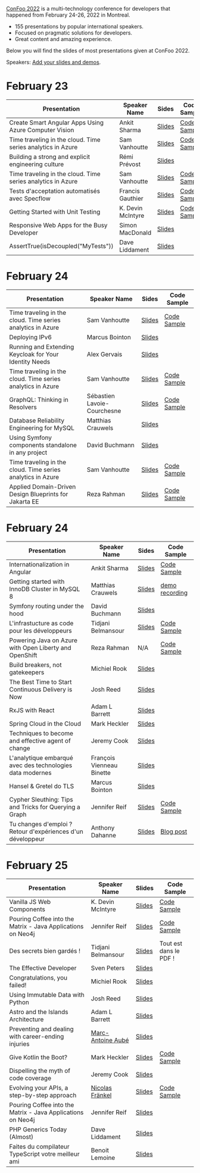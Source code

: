 [ConFoo 2022](https://www.confoo.ca/en/2022) is a multi-technology conference for developers that happened from February 24-26, 2022 in Montreal.

- 155 presentations by popular international speakers.
- Focused on pragmatic solutions for developers.
- Great content and amazing experience.

Below you will find the slides of most presentations given at ConFoo 2022.

Speakers: [Add your slides and demos](CONTRIBUTING.md).

# February 23

| Presentation                                                | Speaker Name  | Sides                                                                                  | Code Sample                                                      |
| ----------------------------------------------------------- | ------------- | -------------------------------------------------------------------------------------- | ---------------------------------------------------------------- |
| Create Smart Angular Apps Using Azure Computer Vision       | Ankit Sharma  | [Slides](20220223/Smart_Angular_App-Ankit-Sharma.pdf)  | [Code Sample](https://github.com/AnkitSharma-007/Smart-Angular-App-Using-Azure-Cognitive-Services) |
| Time traveling in the cloud. Time series analytics in Azure | Sam Vanhoutte | [Slides](20220223/azure_time_series-sam-vanhoutte.pdf)                                 | [Code Sample](https://github.com/samvanhoutte/azure-time-travel) |
| Building a strong and explicit engineering culture          | Rémi Prévost  | [Slides](20220223/building_a_strong_and_explicit_engineering_culture-r%C3%A9mi_pr%C3%A9vost.pdf) |                                                                  |
| Time traveling in the cloud. Time series analytics in Azure | Sam Vanhoutte  | [Slides](20220223/azure_time_series-sam-vanhoutte.pdf)   | [Code Sample](https://github.com/samvanhoutte/azure-time-travel) |
| Tests d'acceptation automatisés avec Specflow | Francis Gauthier  | [Slides](20220223/Tests_acceptation_automatises_avec_Specflow-Francis_Gauthier.pdf)   | [Code Sample](https://github.com/FrancisGauthier/confoo2022) |
| Getting Started with Unit Testing | K. Devin McIntyre | [Slides](20220223/Getting-Started-with-Unit-Testing-K-Devin-McIntyre.pdf) | [Code Sample](https://github.com/miyasudokoro/web-component-demo) |
| Responsive Web Apps for the Busy Developer | Simon MacDonald | [Slides](20220223/Responsive_web_apps_for_the_busy_developer-Simon_MacDonald.pdf) | 
| AssertTrue(isDecoupled("MyTests")) | Dave Liddament | [Slides](20220223/AssertTrue_isDecoupled_myTests-dave_liddament.pdf) | 


# February 24
| Presentation | Speaker Name  | Sides                                                          | Code Sample |
|--------------|---------------|----------------------------------------------------------------|-------------|
| Time traveling in the cloud. Time series analytics in Azure | Sam Vanhoutte  | [Slides](20220223/azure_time_series-sam-vanhoutte.pdf)         | [Code Sample](https://github.com/samvanhoutte/azure-time-travel) |
| Deploying IPv6 | Marcus Bointon | [Slides](20220223/Marcus%20Bointon%20–%20Deploying%20IPv6.pdf) |
| Running and Extending Keycloak for Your Identity Needs | Alex Gervais  | [Slides](20220223/running_and_extending_keycloak_for_your_identity_needs-alex_gervais.pdf)   |  |
| Time traveling in the cloud. Time series analytics in Azure | Sam Vanhoutte  | [Slides](20220223/azure_time_series-sam-vanhoutte.pdf)   | [Code Sample](https://github.com/samvanhoutte/azure-time-travel) |
| GraphQL: Thinking in Resolvers | Sébastien Lavoie-Courchesne | [Slides](20220223/graphql_thinking_in_resolvers.pdf) | [Code Sample](https://github.com/lavoiecsh/presentations/tree/main/confoo-2022/graphql-thinking-in-resolvers) |
| Database Reliability Engineering for MySQL | Matthias Crauwels | [Slides](20220223/ConFoo_2022_Database_reliability_engineering_for_MySQL.pdf) |
| Using Symfony components standalone in any project | David Buchmann | [Slides](20220223/20220223/symfony_components_standalone-david_buchmann.html) |
| Time traveling in the cloud. Time series analytics in Azure | Sam Vanhoutte | [Slides](2022-02-23/azure_time_series-sam-vanhoutte.pdf) | [Code Sample](https://github.com/samvanhoutte/azure-time-travel) |
| Applied Domain-Driven Design Blueprints for Jakarta EE | Reza Rahman | [Slides](2022-02-23/applied_domain_driven_design_blueprints_for_jakarta_ee-reza_rahman.pdf) | [Code Sample](https://github.com/eclipse-ee4j/cargotracker) |


# February 24
| Presentation | Speaker Name  | Sides   | Code Sample |
|--------------|---------------|---------|-------------|
| Internationalization in Angular | Ankit Sharma | [Slides](20220225/Angular_i18n-Ankit-Sharma.pdf) | [Code Sample](https://github.com/AnkitSharma-007/angular-localization) |
| Getting started with InnoDB Cluster in MySQL 8 | Matthias Crauwels | [Slides](20220224/ConFoo_2022_Getting_started_with_InnoDB_cluster_in_MySQL_8.pdf) | [demo recording](https://tinyurl.com/4ef4842v) |
| Symfony routing under the hood | David Buchmann | [Slides](2022-02-24/symfony_routing-david_buchmann.html) |
| L'infrastucture as code pour les développeurs | Tidjani Belmansour  | [Slides](20220224/confoo2022-iac4devs-tidjanib.pdf)   | [Code Sample](https://github.com/BelRarr/confoo2022-iac4devs) |
| Powering Java on Azure with Open Liberty and OpenShift | Reza Rahman | N/A | [Code Sample](https://github.com/Azure-Samples/open-liberty-on-aro) |
| Build breakers, not gatekeepers | Michiel Rook | [Slides](20220224/build_breakers_not_gatekeepers-michiel_rook.pdf) |
| The Best Time to Start Continuous Delivery is Now | Josh Reed | [Slides](20220224/the-best-time-to-start-continuous-delivery-is-now.pdf) |
| RxJS with React | Adam L Barrett  | [Slides](20220223/RxJS_with_React-Adam_L_Barrett.pdf)   |
| Spring Cloud in the Cloud | Mark Heckler | [Slides](20220224/SpringCloudInTheCloud-MarkHeckler.pdf) |
| Techniques to become and effective agent of change | Jeremy Cook | [Slides](20220224/Techniques_to_become_an_effective_agent_of_change-Jeremy_Cook.pdf)   |
| L'analytique embarqué avec des technologies data modernes | François Vienneau Binette | [Slides](20220224/analytique_embarque_technologies_modernes-francois_vienneau_binette.pdf) |
| Hansel & Gretel do TLS | Marcus Bointon | [Slides](20220223/Marcus%20Bointon%20–%20Hansel%20%26%20Gretel%20do%20TLS.pdf) |
| Cypher Sleuthing: Tips and Tricks for Querying a Graph | Jennifer Reif  | [Slides](20220224/cypher_sleuthing-Jennifer_Reif.pdf)   | [Code Sample](https://github.com/JMHReif/cypher-sleuthing) |
| Tu changes d'emploi ? Retour d'expériences d'un développeur | Anthony Dahanne | [Slides](20220224/tu_changes_d_emploi_retour_experience_developpeur-anthony_dahanne.pdf) | [Blog post](https://blog.dahanne.net/2022/02/22/tu-changes-demploi-retour-dexperience-dun-developpeur-les-notes/) |

# February 25
| Presentation | Speaker Name  | Slides  | Code Sample |
|--------------|---------------|---------|-------------|
| Vanilla JS Web Components | K. Devin McIntyre | [Slides](20220225/Vanilla-JS-Web-Components-K-Devin-McIntyre.pdf) | [Code Sample](https://github.com/miyasudokoro/web-component-demo) |
| Pouring Coffee into the Matrix - Java Applications on Neo4j | Jennifer Reif  | [Slides](20220225/pouring_coffee_into_matrix-Jennifer_Reif.pdf)   | [Code Sample](https://github.com/JMHReif/pouring-coffee-into-matrix-lombok) |
| Des secrets bien gardés ! | Tidjani Belmansour  | [Slides](20220225/confoo2022-secretlessapps-tidjanib.pdf)   | Tout est dans le PDF ! |
| The Effective Developer | Sven Peters | [Slides](20220225/theEffectiveDeveloper_SvenPeters.pdf) |
| Congratulations, you failed! | Michiel Rook | [Slides](20220225/congratulations_you_failed-michiel_rook.pdf) |
| Using Immutable Data with Python | Josh Reed | [Slides](20220225/using-immutable-data-with-python.pdf) |
| Astro and the Islands Architecture | Adam L Barrett  | [Slides](20220223/Astro_and_the_Islands_Architecture-Adam_L_Barrett.pdf)   |
| Preventing and dealing with career-ending injuries | [Marc-Antoine Aubé](https://twitter.com/maaube) | [Slides](https://speakerdeck.com/marcaube/preventing-and-dealing-with-career-ending-injuries-confoo-2022) |
| Give Kotlin the Boot? | Mark Heckler | [Slides](/20220225/GiveKotlinTheBoot-MarkHeckler.pdf) | [Code Sample](https://github.com/mkheck/give-kotlin-the-boot) |
| Dispelling the myth of code coverage | Jeremy Cook | [Slides](20220225/Dispelling_the_myth_of_code_coverage-Jeremy_Cook.pdf)   |
| Evolving your APIs, a step-by-step approach | [Nicolas Fränkel](https://twitter.com/nicolas_frankel)  | [Slides](20220225/evolve_apis_nicolas_frankel.pdf) | [Code Sample](https://github.com/nfrankel/evolve-apis/) |
| Pouring Coffee into the Matrix - Java Applications on Neo4j | Jennifer Reif  | [Slides](20220225/pouring_coffee_into_matrix-Jennifer_Reif.pdf)   |
| PHP Generics Today (Almost) | Dave Liddament | [Slides](20220225/PHP_generics_today_almost-dave_liddament.pdf) | | 
| Faites du compilateur TypeScript votre meilleur ami | Benoit Lemoine | [Slides](20220225/faites_du_compilateur_typescript_votre_meilleur_ami-Benoit_Lemoine.pdf) | |
